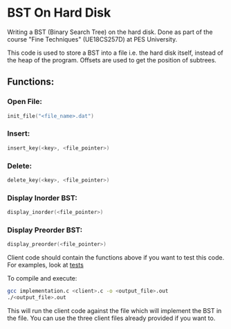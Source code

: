 # BST On Hard Disk

Writing a BST (Binary Search Tree) on the hard disk. Done as part of the course "Fine Techniques" (UE18CS257D) at PES University.

This code is used to store a BST into a file i.e. the hard disk itself, instead of the heap of the program. Offsets are used to get the position of subtrees.

## Functions:

### Open File:
```c
init_file("<file_name>.dat")
```
### Insert:

```c
insert_key(<key>, <file_pointer>)
```

### Delete:

```c
delete_key(<key>, <file_pointer>)
```

### Display Inorder BST:

```c
display_inorder(<file_pointer>)
```

### Display Preorder BST:

```c
display_preorder(<file_pointer>)
```

Client code should contain the functions above if you want to test this code. For examples, look at [tests](https://github.com/KulkarniKaustubh/BST-HardDisk/tree/master/tests)

To compile and execute:

``` sh
gcc implementation.c <client>.c -o <output_file>.out
./<output_file>.out
```

This will run the client code against the file which will implement the BST in the file. You can use the three client files already provided if you want to.
